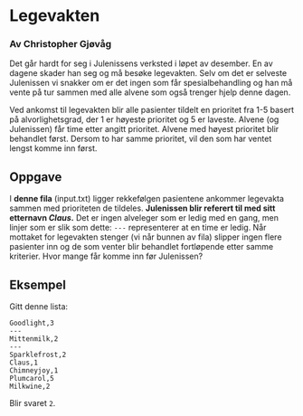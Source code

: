 # Legevakten

### Av Christopher Gjøvåg

Det går hardt for seg i Julenissens verksted i løpet av desember. En av dagene skader han seg og må besøke legevakten. Selv om det er selveste Julenissen vi snakker om er det ingen som får spesialbehandling og han må vente på tur sammen med alle alvene som også trenger hjelp denne dagen.

Ved ankomst til legevakten blir alle pasienter tildelt en prioritet fra 1-5 basert på alvorlighetsgrad, der 1 er høyeste prioritet og 5 er laveste. Alvene (og Julenissen) får time etter angitt prioritet. Alvene med høyest prioritet blir behandlet først. Dersom to har samme prioritet, vil den som har ventet lengst komme inn først.

## Oppgave

I **denne fila** (input.txt) ligger rekkefølgen pasientene ankommer legevakta sammen med prioriteten de tildeles. **Julenissen blir referert til med sitt etternavn *Claus*.** Det er ingen alveleger som er ledig med en gang, men linjer som er slik som dette: `---` representerer at en time er ledig. Når mottaket for legevakten stenger (vi når bunnen av fila) slipper ingen flere pasienter inn og de som venter blir behandlet fortløpende etter samme kriterier. Hvor mange får komme inn før Julenissen?

## Eksempel

Gitt denne lista:
```
Goodlight,3
---
Mittenmilk,2
---
Sparklefrost,2
Claus,1
Chimneyjoy,1
Plumcarol,5
Milkwine,2
```
Blir svaret `2`.
